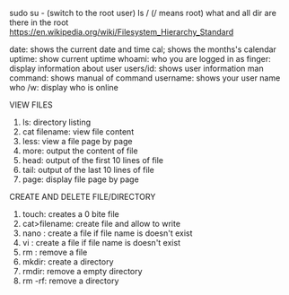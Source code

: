 sudo su - (switch to the root user)
ls / (/ means root) what and all dir are there in the root
https://en.wikipedia.org/wiki/Filesystem_Hierarchy_Standard

 date: shows the current date and time
 cal; shows the months's calendar
 uptime: show current uptime
 whoami: who you are logged in as
 finger: display information about user
 users/id: shows user information
 man command: shows manual of command
 username: shows your user name
 who /w: display who is online

 VIEW FILES
 1) ls: directory listing
 2) cat filename: view file content
 3) less: view a file page by page
 4) more: output the content of file
 5) head: output of the first 10 lines of file
 6) tail: output of the last 10 lines of file
 7) page: display file page by page

 CREATE AND DELETE FILE/DIRECTORY
 1) touch: creates a 0 bite file
 2) cat>filename: create file and allow to write
 3) nano : create a file if file name is doesn't exist
 4) vi : create a file if file name is doesn't exist
 5) rm : remove a file
 6) mkdir: create a directory
 7) rmdir: remove a empty directory
 8) rm -rf: remove a directory

 